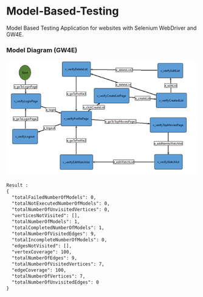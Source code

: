 # Model-Based-Testing

Model Based Testing Application for websites with Selenium WebDriver and GW4E.



### Model Diagram (GW4E)
<p align="center">
  <img src="https://github.com/akarakoc/Model-Based-Testing/blob/master/src/ModelBasedTesting.png">
</p>

<pre><code>Result :
{
  "totalFailedNumberOfModels": 0,
  "totalNotExecutedNumberOfModels": 0,
  "totalNumberOfUnvisitedVertices": 0,
  "verticesNotVisited": [],
  "totalNumberOfModels": 1,
  "totalCompletedNumberOfModels": 1,
  "totalNumberOfVisitedEdges": 9,
  "totalIncompleteNumberOfModels": 0,
  "edgesNotVisited": [],
  "vertexCoverage": 100,
  "totalNumberOfEdges": 9,
  "totalNumberOfVisitedVertices": 7,
  "edgeCoverage": 100,
  "totalNumberOfVertices": 7,
  "totalNumberOfUnvisitedEdges": 0
}</code></pre>
